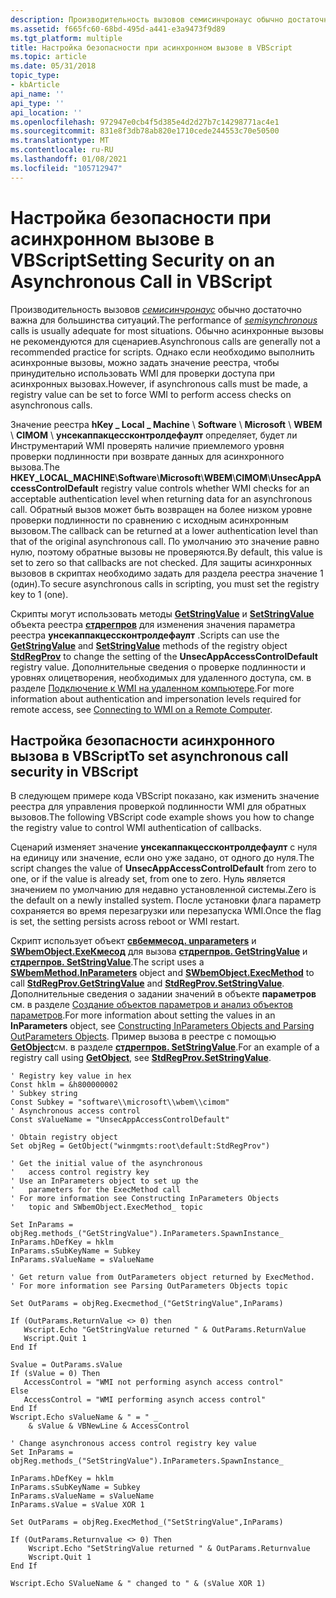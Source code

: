 ```yaml
---
description: Производительность вызовов семисинчронаус обычно достаточно важна для большинства ситуаций.
ms.assetid: f665fc60-68bd-495d-a441-e3a9473f9d89
ms.tgt_platform: multiple
title: Настройка безопасности при асинхронном вызове в VBScript
ms.topic: article
ms.date: 05/31/2018
topic_type:
- kbArticle
api_name: ''
api_type: ''
api_location: ''
ms.openlocfilehash: 972947e0cb4f5d385e4d2d27b7c14298771ac4e1
ms.sourcegitcommit: 831e8f3db78ab820e1710cede244553c70e50500
ms.translationtype: MT
ms.contentlocale: ru-RU
ms.lasthandoff: 01/08/2021
ms.locfileid: "105712947"
---
```

# <a name="setting-security-on-an-asynchronous-call-in-vbscript"></a><span data-ttu-id="5f15c-103">Настройка безопасности при асинхронном вызове в VBScript</span><span class="sxs-lookup"><span data-stu-id="5f15c-103">Setting Security on an Asynchronous Call in VBScript</span></span>

<span data-ttu-id="5f15c-104">Производительность вызовов [*семисинчронаус*](gloss-s.md) обычно достаточно важна для большинства ситуаций.</span><span class="sxs-lookup"><span data-stu-id="5f15c-104">The performance of [*semisynchronous*](gloss-s.md) calls is usually adequate for most situations.</span></span> <span data-ttu-id="5f15c-105">Обычно асинхронные вызовы не рекомендуются для сценариев.</span><span class="sxs-lookup"><span data-stu-id="5f15c-105">Asynchronous calls are generally not a recommended practice for scripts.</span></span> <span data-ttu-id="5f15c-106">Однако если необходимо выполнить асинхронные вызовы, можно задать значение реестра, чтобы принудительно использовать WMI для проверки доступа при асинхронных вызовах.</span><span class="sxs-lookup"><span data-stu-id="5f15c-106">However, if asynchronous calls must be made, a registry value can be set to force WMI to perform access checks on asynchronous calls.</span></span>


<span data-ttu-id="5f15c-107">Значение реестра **hKey \_ Local \_ Machine** \\ **Software** \\ **Microsoft** \\ **WBEM** \\ **CIMOM** \\ **унсекаппакцессконтролдефаулт** определяет, будет ли Инструментарий WMI проверять наличие приемлемого уровня проверки подлинности при возврате данных для асинхронного вызова.</span><span class="sxs-lookup"><span data-stu-id="5f15c-107">The **HKEY\_LOCAL\_MACHINE**\\**Software**\\**Microsoft**\\**WBEM**\\**CIMOM**\\**UnsecAppAccessControlDefault** registry value controls whether WMI checks for an acceptable authentication level when returning data for an asynchronous call.</span></span> <span data-ttu-id="5f15c-108">Обратный вызов может быть возвращен на более низком уровне проверки подлинности по сравнению с исходным асинхронным вызовом.</span><span class="sxs-lookup"><span data-stu-id="5f15c-108">The callback can be returned at a lower authentication level than that of the original asynchronous call.</span></span> <span data-ttu-id="5f15c-109">По умолчанию это значение равно нулю, поэтому обратные вызовы не проверяются.</span><span class="sxs-lookup"><span data-stu-id="5f15c-109">By default, this value is set to zero so that callbacks are not checked.</span></span> <span data-ttu-id="5f15c-110">Для защиты асинхронных вызовов в скриптах необходимо задать для раздела реестра значение 1 (один).</span><span class="sxs-lookup"><span data-stu-id="5f15c-110">To secure asynchronous calls in scripting, you must set the registry key to 1 (one).</span></span>

<span data-ttu-id="5f15c-111">Скрипты могут использовать методы [**GetStringValue**](/previous-versions/windows/desktop/regprov/getstringvalue-method-in-class-stdregprov) и [**SetStringValue**](/previous-versions/windows/desktop/regprov/setstringvalue-method-in-class-stdregprov) объекта реестра [**стдрегпров**](/previous-versions/windows/desktop/regprov/stdregprov) для изменения значения параметра реестра **унсекаппакцессконтролдефаулт** .</span><span class="sxs-lookup"><span data-stu-id="5f15c-111">Scripts can use the [**GetStringValue**](/previous-versions/windows/desktop/regprov/getstringvalue-method-in-class-stdregprov) and [**SetStringValue**](/previous-versions/windows/desktop/regprov/setstringvalue-method-in-class-stdregprov) methods of the registry object [**StdRegProv**](/previous-versions/windows/desktop/regprov/stdregprov) to change the setting of the **UnsecAppAccessControlDefault** registry value.</span></span> <span data-ttu-id="5f15c-112">Дополнительные сведения о проверке подлинности и уровнях олицетворения, необходимых для удаленного доступа, см. в разделе [Подключение к WMI на удаленном компьютере](connecting-to-wmi-on-a-remote-computer.md).</span><span class="sxs-lookup"><span data-stu-id="5f15c-112">For more information about authentication and impersonation levels required for remote access, see [Connecting to WMI on a Remote Computer](connecting-to-wmi-on-a-remote-computer.md).</span></span>

## <a name="to-set-asynchronous-call-security-in-vbscript"></a><span data-ttu-id="5f15c-113">Настройка безопасности асинхронного вызова в VBScript</span><span class="sxs-lookup"><span data-stu-id="5f15c-113">To set asynchronous call security in VBScript</span></span>

<span data-ttu-id="5f15c-114">В следующем примере кода VBScript показано, как изменить значение реестра для управления проверкой подлинности WMI для обратных вызовов.</span><span class="sxs-lookup"><span data-stu-id="5f15c-114">The following VBScript code example shows you how to change the registry value to control WMI authentication of callbacks.</span></span>

<span data-ttu-id="5f15c-115">Сценарий изменяет значение **унсекаппакцессконтролдефаулт** с нуля на единицу или значение, если оно уже задано, от одного до нуля.</span><span class="sxs-lookup"><span data-stu-id="5f15c-115">The script changes the value of **UnsecAppAccessControlDefault** from zero to one, or if the value is already set, from one to zero.</span></span> <span data-ttu-id="5f15c-116">Нуль является значением по умолчанию для недавно установленной системы.</span><span class="sxs-lookup"><span data-stu-id="5f15c-116">Zero is the default on a newly installed system.</span></span> <span data-ttu-id="5f15c-117">После установки флага параметр сохраняется во время перезагрузки или перезапуска WMI.</span><span class="sxs-lookup"><span data-stu-id="5f15c-117">Once the flag is set, the setting persists across reboot or WMI restart.</span></span>

<span data-ttu-id="5f15c-118">Скрипт использует объект [**свбеммесод. unparameters**](swbemmethod-inparameters.md) и [**SWbemObject.ExeКмесод**](swbemobject-execmethod-.md) для вызова [**стдрегпров. GetStringValue**](/previous-versions/windows/desktop/regprov/getstringvalue-method-in-class-stdregprov) и [**стдрегпров. SetStringValue**](/previous-versions/windows/desktop/regprov/setstringvalue-method-in-class-stdregprov).</span><span class="sxs-lookup"><span data-stu-id="5f15c-118">The script uses a [**SWbemMethod.InParameters**](swbemmethod-inparameters.md) object and [**SWbemObject.ExecMethod**](swbemobject-execmethod-.md) to call [**StdRegProv.GetStringValue**](/previous-versions/windows/desktop/regprov/getstringvalue-method-in-class-stdregprov) and [**StdRegProv.SetStringValue**](/previous-versions/windows/desktop/regprov/setstringvalue-method-in-class-stdregprov).</span></span> <span data-ttu-id="5f15c-119">Дополнительные сведения о задании значений в объекте **параметров** см. в разделе [Создание объектов параметров и анализ объектов параметров](constructing-inparameters-objects-and-parsing-outparameters-objects.md).</span><span class="sxs-lookup"><span data-stu-id="5f15c-119">For more information about setting the values in an **InParameters** object, see [Constructing InParameters Objects and Parsing OutParameters Objects](constructing-inparameters-objects-and-parsing-outparameters-objects.md).</span></span> <span data-ttu-id="5f15c-120">Пример вызова в реестре с помощью [**GetObject**](https://msdn.microsoft.com/library/e9waz863(v=VS.71).aspx)см. в разделе [**стдрегпров. SetStringValue**](/previous-versions/windows/desktop/regprov/setstringvalue-method-in-class-stdregprov).</span><span class="sxs-lookup"><span data-stu-id="5f15c-120">For an example of a registry call using [**GetObject**](https://msdn.microsoft.com/library/e9waz863(v=VS.71).aspx), see [**StdRegProv.SetStringValue**](/previous-versions/windows/desktop/regprov/setstringvalue-method-in-class-stdregprov).</span></span>


```VB
' Registry key value in hex
Const hklm = &h800000002  
' Subkey string 
Const Subkey = "software\\microsoft\\wbem\\cimom" 
' Asynchronous access control
Const sValueName = "UnsecAppAccessControlDefault" 

' Obtain registry object
Set objReg = GetObject("winmgmts:root\default:StdRegProv") 

' Get the initial value of the asynchronous 
'   access control registry key
' Use an InParameters object to set up the 
'   parameters for the ExecMethod call
' For more information see Constructing InParameters Objects 
'   topic and SWbemObject.ExecMethod_ topic

Set InParams = objReg.methods_("GetStringValue").InParameters.SpawnInstance_
InParams.hDefKey = hklm
InParams.sSubKeyName = Subkey
InParams.sValueName = sValueName

' Get return value from OutParameters object returned by ExecMethod. 
' For more information see Parsing OutParameters Objects topic

Set OutParams = objReg.Execmethod_("GetStringValue",InParams)

If (OutParams.ReturnValue <> 0) then
   Wscript.Echo "GetStringValue returned " & OutParams.ReturnValue
   Wscript.Quit 1
End If

Svalue = OutParams.sValue
If (sValue = 0) Then
   AccessControl = "WMI not performing asynch access control"
Else 
   AccessControl = "WMI performing asynch access control"  
End If
Wscript.Echo sValueName & " = " _
    & sValue & VBNewLine & AccessControl

' Change asynchronous access control registry key value
Set InParams = objReg.methods_("SetStringValue").InParameters.SpawnInstance_

InParams.hDefKey = hklm
InParams.sSubKeyName = Subkey
InParams.sValueName = sValueName
InParams.sValue = sValue XOR 1

Set OutParams = objReg.ExecMethod_("SetStringValue",InParams)

If (OutParams.Returnvalue <> 0) Then
    Wscript.Echo "SetStringValue returned " & OutParams.Returnvalue
    Wscript.Quit 1
End If

Wscript.Echo SValueName & " changed to " & (sValue XOR 1)
```



 

 

